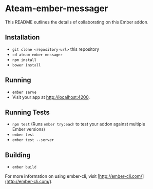 # Ateam-ember-messager

This README outlines the details of collaborating on this Ember addon.

## Installation

* `git clone <repository-url>` this repository
* `cd ateam-ember-messager`
* `npm install`
* `bower install`

## Running

* `ember serve`
* Visit your app at [http://localhost:4200](http://localhost:4200).

## Running Tests

* `npm test` (Runs `ember try:each` to test your addon against multiple Ember versions)
* `ember test`
* `ember test --server`

## Building

* `ember build`

For more information on using ember-cli, visit [http://ember-cli.com/](http://ember-cli.com/).

